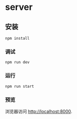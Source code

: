 # server

## 安装
```
npm install
```

### 调试
```
npm run dev
```

### 运行
```
npm run start
```

### 预览

浏览器访问 [http://localhost:8000](http://localhost:8000/).
